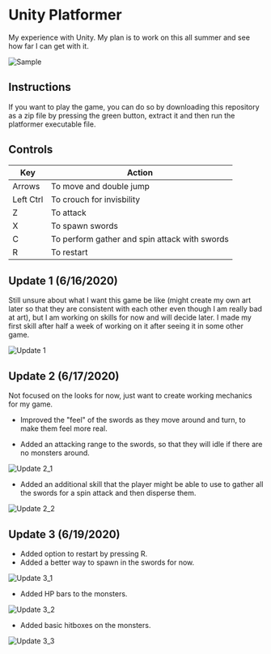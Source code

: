 # Unity Platformer
My experience with Unity. My plan is to work on this all summer and see how far I can get with it.

![Sample](https://i.imgur.com/3Gud9IY.pngng)

## Instructions
If you want to play the game, you can do so by downloading this repository as a zip file by pressing the green button, extract it and then run the platformer executable file.

## Controls
Key | Action
------------ | -------------
Arrows | To move and double jump
Left Ctrl | To crouch for invisbility
Z | To attack
X | To spawn swords
C | To perform gather and spin attack with swords
R | To restart

## Update 1 (6/16/2020)
Still unsure about what I want this game be like (might create my own art later so that they are consistent with each other even though I am really bad at art), but I am working on skills for now and will decide later. I made my first skill after half a week of working on it after seeing it in some other game. 

![Update 1](https://media1.giphy.com/media/SXZZnpDXgr8HWvOucA/giphy.gif)

## Update 2 (6/17/2020)
Not focused on the looks for now, just want to create working mechanics for my game.

* Improved the "feel" of the swords as they move around and turn, to make them feel more real.

* Added an attacking range to the swords, so that they will idle if there are no monsters around.

![Update 2_1](https://media0.giphy.com/media/Vf2VLENGpOK8BicmGM/giphy.gif)
* Added an additional skill that the player might be able to use to gather all the swords for a spin attack and then disperse them.

![Update 2_2](https://media2.giphy.com/media/IblZVy9cZSGDlxvSP1/giphy.gif)


## Update 3 (6/19/2020)
* Added option to restart by pressing R.
* Added a better way to spawn in the swords for now.

![Update 3_1](https://media3.giphy.com/media/jQtAf4FBGDtUio3LEr/giphy.gif)
* Added HP bars to the monsters.

![Update 3_2](https://media3.giphy.com/media/Pj6Uxf0gxe5YIZ4ItB/giphy.gif)
* Added basic hitboxes on the monsters.

![Update 3_3](https://media2.giphy.com/media/lQaWA58tICESG39zp7/giphy.gif)

